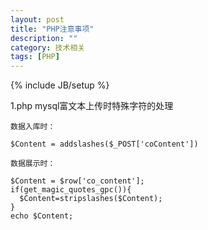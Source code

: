 ```yaml
---
layout: post
title: "PHP注意事项"
description: ""
category: 技术相关
tags: [PHP]
---
```

{% include JB/setup %}



1.php mysql富文本上传时特殊字符的处理

    数据入库时：

    $Content = addslashes($_POST['coContent'])

    数据展示时：

    $Content = $row['co_content'];
    if(get_magic_quotes_gpc()){
      $Content=stripslashes($Content);
    }
    echo $Content;